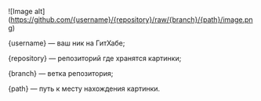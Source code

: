 \!\[Image alt](https://github.com/{username}/{repository}/raw/{branch}/{path}/image.png)

{username} — ваш ник на ГитХабе;

{repository} — репозиторий где хранятся картинки;

{branch} — ветка репозитория;

{path} — путь к месту нахождения картинки.